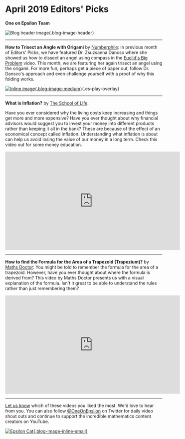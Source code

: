 # April 2019 Editors' Picks 

**One on Epsilon Team**

![Blog header image](https://es-app.com/assets/nswns1.jpg){.blog-image-header}

---
**How to Trisect an Angle with Origami** by [Numberphile](https://www.youtube.com/user/numberphile): In previous month of Editors' Picks, we have featured Dr. Zsuzsanna Dancso where she showed us how to dissect an angel using compass in the [Euclid's Big Problem](https://www.youtube.com/watch?v=6Lm9EHhbJAY&list=PLt5AfwLFPxWLGm-EZUKAdx7wad6mjCQsh&index=2) video. This month, we are featuring her again trisect an angel using the origami. For more fun, perhaps get a piece of paper out, follow Dr. Dansco's approach and even challenge yourself with a proof of why this folding works. 

[![Inline image](https://i.ytimg.com/vi/SL2lYcggGpc/mqdefault.jpg
){.blog-image-medium}](https://epsilonstream.com/video/cgggpc){.es-play-overlay}

---
**What is Inflation?** by [The School of Life](https://www.youtube.com/results?search_query=%23TheSchoolOfLife): 

Have you ever considered why the living costs keep increasing and things get more and more expensive? Have you ever thought about why financial advisors would suggest you to invest your money into different products rather than keeping it all in the bank? These are because of the effect of an economical concept called inflation. Understanding what inflation is about can help us avoid losing the value of our money in a long term. Check this video out for some money education.  

<center>
<iframe width="560" height="315" src="https://www.youtube.com/embed/UMAELCrJxt0" frameborder="0" allow="accelerometer; autoplay; encrypted-media; gyroscope; picture-in-picture" allowfullscreen></iframe>
</center>

---
**How to find the Formula for the Area of a Trapezoid (Trapezium)?** by [Maths Doctor](https://www.youtube.com/watch?v=uLHc6Br2veg): You might be told to remember the formula for the area of a trapezoid. However, have you ever thought about where the formula is derived from? This video by Maths Doctor presents us with a visual explanation of the formula. Isn't it great to be able to understand the rules rather than just remembering them?   

<center>
<iframe width="560" height="315" src="https://www.youtube.com/embed/uLHc6Br2veg" frameborder="0" allow="accelerometer; autoplay; encrypted-media; gyroscope; picture-in-picture" allowfullscreen></iframe>
</center>

---

[Let us know](https://oneonepsilon.com/contact-us/) which of these videos you liked the most. We'd love to hear from you. You can also follow [@OneOnEpsilon](https://twitter.com/oneonepsilon) on Twitter for daily video shout outs and continue to support the incredible mathematics content creators on YouTube.

[![Epsilon Cat](https://es-app.com/blog-assets/epsilonCat.jpg){.blog-image-inline-small}](https://www.youtube.com/watch?v=7zZhs3nMYKw)

